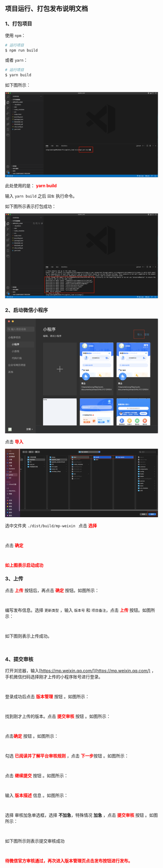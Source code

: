 ## 项目运行、打包发布说明文档

### 1、打包项目

使用 `npm`：

```bash
# 运行项目
$ npm run build
```

或者 `yarn`：

```bash
# 运行项目
$ yarn build
```

如下图所示：

<img src="./images/build/001.png" alt=""  />

此处使用的是： <b style="color:#f00">yarn build</b>

输入 `yarn build` 之后 `回车` 执行命令。

如下图所示表示打包成功：

<img src="./images/build/002.png" alt=""  />



### 2、启动微信小程序

<img src="./images/build/003.png" alt=""  />

点击 <b style="color:#f00">导入</b>

<img src="./images/build/004.png" alt=""  />

选中文件夹 `./dist/build/mp-weixin ` 点击 <b style="color:#f00">选择</b>

<img src="./images/xmdbfx-005.png" alt=""  />

点击 <b style="color:#f00">确定</b>

<img src="./images/xmdbfx-006.png" alt=""  />

<b style="color:#f00">如上图表示启动成功</b>

### 3、上传

点击 <b style="color:#f00">上传</b> 按钮后，再点击 <b style="color:#f00">确定</b> 按钮。如图所示：

<img src="./images/xmdbfx-007.png" alt=""  />

编写发布信息。选择 `更新类型` ，输入 `版本号` 和 `项目备注`，点击 <b style="color:#f00">上传</b> 按钮。如图所示：

<img src="./images/xmdbfx-008.png" alt=""  />

如下图则表示上传成功。

<img src="./images/xmdbfx-009.png" alt=""  />

### 4、提交审核

打开浏览器，输入[https://mp.weixin.qq.com/](https://mp.weixin.qq.com/) ，手机微信扫码选择刚才上传的小程序账号进行登录。

<img src="./images/xmdbfx-010.png" alt=""  />

登录成功后点击 <b style="color:#f00">版本管理</b> 按钮 。如图所示：

<img src="./images/xmdbfx-011.png" alt=""  />

找到刚才上传的版本。点击 <b style="color:#f00">提交审核</b> 按钮 。如图所示：

<img src="./images/xmdbfx-012.png" alt=""  />

点击<b style="color:#f00">确定</b> 按钮 。如图所示：

<img src="./images/xmdbfx-013.png" alt=""  />

勾选 <b style="color:#f00">已阅读并了解平台审核规则</b> ，点击 <b style="color:#f00">下一步</b>按钮 。如图所示：

<img src="./images/xmdbfx-014.png" alt=""  />

点击 <b style="color:#f00">继续提交</b> 按钮 。如图所示：

<img src="./images/xmdbfx-015.png" alt=""  />

输入 <b style="color:#f00">版本描述</b> 信息 。如图所示：

<img src="./images/xmdbfx-016.png" alt=""  />

选择 审核加急单选框，选择 **不加急**，特殊情况 **加急** ，点击 <b style="color:#f00">提交审核</b> 按钮 。如图所示：

<img src="./images/xmdbfx-017.png" alt=""  />

如下图所示则表示提交审核成功

<img src="./images/xmdbfx-018.png" alt=""  />

<b style="color:#f00">待微信官方审核通过，再次进入版本管理页点击发布按钮进行发布。</b>
